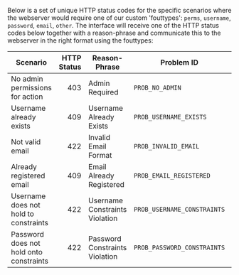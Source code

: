 Below is a set of unique HTTP status codes for the specific scenarios where the webserver would require one of our custom 'fouttypes': `perms`, `username`, `password`, `email`, `other`.
The interface will receive one of the HTTP status codes below together with a reason-phrase and communicate this to the webserver in the right format using the fouttypes:

| Scenario                                | HTTP Status | Reason-Phrase                   | Problem ID                   | FoutType |
|-----------------------------------------|------------:|---------------------------------|------------------------------|----------|
| No admin permissions for action         |         403 | Admin Required                  | `PROB_NO_ADMIN`              | perms    |
| Username already exists                 |         409 | Username Already Exists         | `PROB_USERNAME_EXISTS`       | username |
| Not valid email                         |         422 | Invalid Email Format            | `PROB_INVALID_EMAIL`         | email    |
| Already registered email                |         409 | Email Already Registered        | `PROB_EMAIL_REGISTERED`      | email    |
| Username does not hold to constraints   |         422 | Username Constraints Violation  | `PROB_USERNAME_CONSTRAINTS`  | username |
| Password does not hold onto constraints |         422 | Password Constraints Violation  | `PROB_PASSWORD_CONSTRAINTS`  | password |
